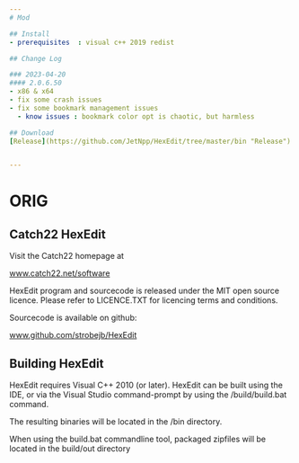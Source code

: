 ```yaml
---
# Mod

## Install
- prerequisites  : visual c++ 2019 redist

## Change Log

### 2023-04-20
#### 2.0.6.50
- x86 & x64
- fix some crash issues
- fix some bookmark management issues
  - know issues : bookmark color opt is chaotic, but harmless

## Download
[Release](https://github.com/JetNpp/HexEdit/tree/master/bin "Release")


---
```

# ORIG
Catch22 HexEdit
---------------

Visit the Catch22 homepage at

  www.catch22.net/software

HexEdit program and sourcecode is released under the MIT open source licence.
Please refer to LICENCE.TXT for licencing terms and conditions.

Sourcecode is available on github:

  www.github.com/strobejb/HexEdit


Building HexEdit
----------------

HexEdit requires Visual C++ 2010 (or later). HexEdit can be built using the IDE, 
or via the Visual Studio command-prompt by using the /build/build.bat command.

The resulting binaries will be located in the /bin directory.

When using the build.bat commandline tool, packaged zipfiles will be located
in the build/out directory
